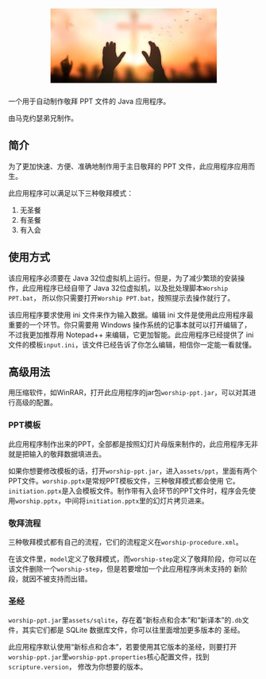 <h1 align="center"><img src="logo.jpg" alt="主日敬拜"/></h1>

一个用于自动制作敬拜 PPT 文件的 Java 应用程序。

由马克约瑟弟兄制作。

## 简介

为了更加快速、方便、准确地制作用于主日敬拜的 PPT 文件，此应用程序应用而生。

此应用程序可以满足以下三种敬拜模式：

1. 无圣餐
2. 有圣餐
3. 有入会

## 使用方式

该应用程序必须要在 Java 32位虚拟机上运行。但是，为了减少繁琐的安装操作，此应用程序已经自带了 Java 32位虚拟机，以及批处理脚本`Worship PPT.bat`，
所以你只需要打开`Worship PPT.bat`，按照提示去操作就行了。

该应用程序要求使用 ini 文件来作为输入数据。编辑 ini 文件是使用此应用程序最重要的一个环节。你只需要用 Windows 操作系统的记事本就可以打开编辑了，
不过我更加推荐用 Notepad++ 来编辑，它更加智能。此应用程序已经提供了 ini 文件的模板`input.ini`，该文件已经告诉了你怎么编辑，相信你一定能一看就懂。

## 高级用法

用压缩软件，如WinRAR，打开此应用程序的jar包`worship-ppt.jar`，可以对其进行高级的配置。

### PPT模板

此应用程序制作出来的PPT，全部都是按照幻灯片母版来制作的，此应用程序无非就是把输入的敬拜数据填进去。

如果你想要修改模板的话，打开`worship-ppt.jar`，进入`assets/ppt`，里面有两个PPT文件。`worship.pptx`是常规PPT模板文件，三种敬拜模式都会使用
它。`initiation.pptx`是入会模板文件。制作带有入会环节的PPT文件时，程序会先使用`worship.pptx`，中间将`initiation.pptx`里的幻灯片拷贝进来。

### 敬拜流程

三种敬拜模式都有自己的流程，它们的流程定义在`worship-procedure.xml`。

在该文件里，`model`定义了敬拜模式，而`worship-step`定义了敬拜阶段，你可以在该文件删除一个`worship-step`，但是若要增加一个此应用程序尚未支持的
新阶段，就因不被支持而出错。

### 圣经

`worship-ppt.jar`里`assets/sqlite`，存在着“新标点和合本”和“新译本”的`.db`文件，其实它们都是 SQLite 数据库文件，你可以往里面增加更多版本的
圣经。

此应用程序默认使用“新标点和合本”，若要使用其它版本的圣经，则要打开`worship-ppt.jar`里`worship-ppt.properties`核心配置文件，找到`scripture.version`，
修改为你想要的版本。